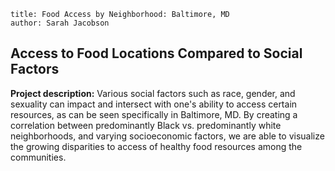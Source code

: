 ```
title: Food Access by Neighborhood: Baltimore, MD
author: Sarah Jacobson
```
## Access to Food Locations Compared to Social Factors

**Project description:** Various social factors such as race, gender, and sexuality can impact and intersect with one's ability to access certain resources, as can be seen specifically in Baltimore, MD. By creating a correlation between predominantly Black vs. predominantly white neighborhoods, and varying socioeconomic factors, we are able to visualize the growing disparities to access of healthy food resources among the communities. 

<img src=""/>
